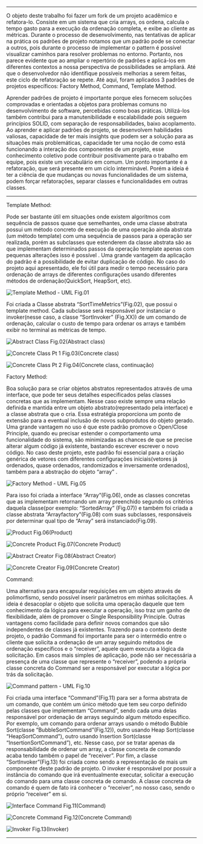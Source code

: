 _____________________________________________________________________________________________________________________________________________________________________________________________________________

O objeto deste trabalho foi fazer um fork de um projeto acadêmico e refatora-lo. Consiste em um sistema que cria arrays, os ordena, calcula o tempo gasto para a execução da ordenação completa, e exibe ao cliente as métricas. Durante o processo de desenvolvimento, nas tentativas de aplicar na prática os padrões de projeto notamos que um padrão pode se conectar a outros, pois durante o processo de implementar o pattern é possível visualizar caminhos para resolver problemas no entorno. 
Portanto, nos parece evidente que ao ampliar o repertório de padrões e aplicá-los em diferentes contextos a nossa perspectiva de possibilidades se ampliará. Até que o desenvolvedor não identifique possíveis melhorias a serem feitas, este ciclo de refatoração se repete. 
Até aqui, foram aplicados 3 padrões de projetos específicos: Factory Method, Command, Template  Method.

Aprender padrões de projeto é importante porque eles fornecem soluções comprovadas e orientadas a objetos para problemas comuns no desenvolvimento de software, percebidas como boas práticas. Utilizá-los também contribui para a manutenibilidade e escalabilidade pois seguem princípios SOLID, com separação de responsabilidades, baixo acoplamento. 
Ao aprender e aplicar padrões de projeto, se desenvolvem habilidades valiosas, capacidade de ter mais insights que podem ser a solução para as situações mais problemáticas, capacidade ter uma noção de como está funcionando a interação dos componentes de um projeto, esse conhecimento coletivo pode contribuir positivamente para o trabalho em equipe, pois existe um vocabulário em comum. 
Um ponto importante é a refatoração, que será presente em um ciclo interminável. Porém a ideia é ter a ciência de que mudanças ou  novas funcionalidades  de um sistema, podem forçar refatorações, separar classes e funcionalidades em outras classes.

_____________________________________________________________________________________________________________________________________________________________________________________________________________

Template Method:

Pode ser bastante útil em situações onde existem algoritmos com sequência de passos quase que semelhantes, onde uma classe abstrata possui um método concreto de execução de uma operação ainda abstrata (um método template) com uma sequência de passos para a operação ser realizada, porém as subclasses que estenderem da classe abstrata são as que implementam determinados passos da operação template apenas com pequenas alterações isso é possível . Uma grande vantagem da aplicação do padrão é a possibilidade de evitar duplicação de código.
No caso do projeto aqui apresentado, ele foi útil para medir o tempo necessário para ordenação de arrays de diferentes configurações usando diferentes métodos de ordenação(QuickSort, HeapSort, etc).

![Template Method - UML](https://github.com/mcpmarcos/sort-patterns/assets/95505514/d0fb3ab1-7e87-4f4f-99ee-ca58306144b5)
 Fig.01


Foi criada a Classe abstrata “SortTimeMetrics”(Fig.02), que possui o template method. Cada subclasse será responsável por instanciar o invoker(nesse caso, a classe “SortInvoker” (Fig.XX)) de um comando de ordenação, calcular o custo de tempo para ordenar os arrays e também exibir no terminal as métricas de tempo.

![Abstract Class](https://github.com/mcpmarcos/sort-patterns/assets/95505514/31eb7b31-90f7-4fb6-8c96-43d4fd8bf1df)
Fig.02(Abstract class)

![Concrete Class Pt 1](https://github.com/mcpmarcos/sort-patterns/assets/95505514/500822e6-69ba-4f2f-a87e-4e2cfd45c9eb)
Fig.03(Concrete class)

![Concrete Class Pt 2 ](https://github.com/mcpmarcos/sort-patterns/assets/95505514/711514f4-bdd2-4a56-8830-097e7ada68d2)
Fig.04(Concrete class, continuação)





Factory Method:

Boa solução para se criar objetos abstratos representados através de uma interface, que pode ter seus detalhes especificados pelas classes concretas que as implementam. Nesse caso existe sempre uma relação definida e mantida entre um objeto abstrato(representado pela interface) e a classe abstrata que o cria. Essa estratégia proporciona um ponto de extensão para a eventual inclusão de novos subprodutos do  objeto gerado. 
Uma grande vantagem no uso é que este padrão promove o Open/Close Principle, quando eu precisar estender o comportamento uma funcionalidade do sistema, são minimizadas as chances de que se precise alterar algum código já existente, bastando escrever escrever o novo código.
No caso deste projeto, este padrão foi essencial para a criação genérica de vetores com diferentes configurações iniciais(vetores já ordenados, quase ordenados, randomizados e inversamente ordenados), também para a abstração do objeto “array” .

![Factory Method - UML](https://github.com/mcpmarcos/sort-patterns/assets/95505514/8f99bc7f-7ced-4412-8065-39147733c97b)
Fig.05
 
Para isso foi criada a interface “Array”(Fig.06), onde as classes concretas que as implementam retornando um array preenchido segundo os critérios daquela classe(por exemplo: “SortedArray” (Fig.07)) e também foi criada a classe abstrata “Arrayfactory”(Fig.08) com suas subclasses, responsáveis por determinar qual tipo de “Array” será instanciado(Fig.09).


![Product](https://github.com/mcpmarcos/sort-patterns/assets/95505514/1a0b4a88-56fd-4b59-b1bc-59c830b9737f)
Fig.06(Product)

![Concrete Product](https://github.com/mcpmarcos/sort-patterns/assets/95505514/bf680239-16f9-4686-a45f-b62c499e5078)
Fig.07(Concrete Product)

![Abstract Creator](https://github.com/mcpmarcos/sort-patterns/assets/95505514/c6696eae-f778-4151-9743-4fd17fef6dde)
Fig.08(Abstract Creator)

![Concrete Creator](https://github.com/mcpmarcos/sort-patterns/assets/95505514/cbbb7394-3b4d-428e-88a1-46c35312fa43)
Fig.09(Concrete Creator)






Command:

Uma alternativa para encapsular requisições em um objeto através de polimorfismo, sendo possível inserir parâmetros em minhas solicitações.  A ideia é desacoplar  o objeto que solicita uma operação daquele que tem conhecimento da lógica para executar a operação, isso traz um ganho de flexibilidade, além de promover o Single Responsibility Principle. Outras vantagens como facilidade para definir novos comandos que são independentes de classes já existentes.
Trazendo para o contexto deste projeto, o padrão Command foi importante para ser o intermédio entre o cliente que solicita a ordenação de um array seguindo métodos de ordenação específicos e o “receiver”, aquele quem executa a lógica da solicitação. Em casos mais simples de aplicação, pode não ser necessária a presença de uma classe que represente o “receiver”, podendo a própria classe concreta do Command ser a responsável por executar a lógica por trás da solicitação.

![Command pattern - UML](https://github.com/mcpmarcos/sort-patterns/assets/95505514/fe9f4fce-0cef-4799-b965-bf7f7227885c)
Fig.10

Foi criada uma interface “Command”(Fig.11) para ser a forma abstrata de um comando, que contém um único método que tem seu corpo definido pelas classes que implementam “Command”, sendo cada uma delas responsável por  ordenação de arrays seguindo algum método específico. 
 Por exemplo, um comando para ordenar arrays usando o método Bubble Sort(classe “BubbleSortCommand”(Fig.12)), outro usando Heap Sort(classe “HeapSortCommand”), outro usando Insertion Sort(classe “InsertionSortCommand”), etc. 
Nesse caso, por se tratar apenas da responsabilidade de ordenar um array, a classe concreta de comando acaba tendo também o papel de “receiver”.  Por fim, a classe “SortInvoker”(Fig.13) foi criada como sendo a representação de mais um componente deste padrão de projeto. O invoker é responsável por possuir a instância do comando que irá eventualmente executar, solicitar a execução do comando para uma classe concreta de comando. A classe concreta de comando é quem de fato  irá conhecer o “receiver”, no nosso caso, sendo o próprio “receiver” em si. 


![Interface Command](https://github.com/mcpmarcos/sort-patterns/assets/95505514/b23ee7cb-a3b8-43b0-b103-69605235506f)
Fig.11(Command)

![Concrete Command](https://github.com/mcpmarcos/sort-patterns/assets/95505514/77a089b8-6298-4589-b278-7fc0729491a4)
Fig.12(Concrete Command)

![Invoker](https://github.com/mcpmarcos/sort-patterns/assets/95505514/9453aaa3-b097-473d-a992-42f398c889a4)
Fig.13(Invoker)

_____________________________________________________________________________________________________________________________________________________________________________________________________________

